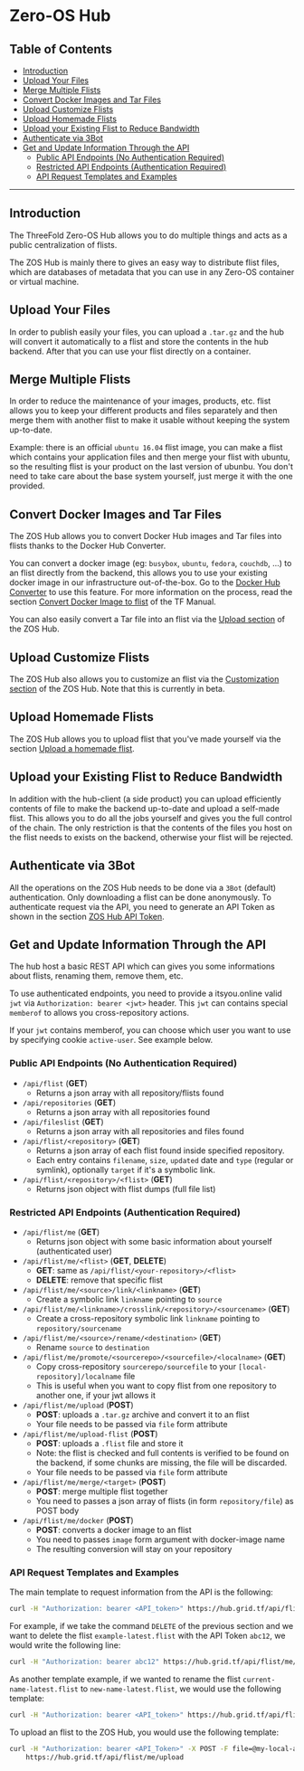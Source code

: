 <h1> Zero-OS Hub </h1>

<h2> Table of Contents </h2>

- [Introduction](#introduction)
- [Upload Your Files](#upload-your-files)
- [Merge Multiple Flists](#merge-multiple-flists)
- [Convert Docker Images and Tar Files](#convert-docker-images-and-tar-files)
- [Upload Customize Flists](#upload-customize-flists)
- [Upload Homemade Flists](#upload-homemade-flists)
- [Upload your Existing Flist to Reduce Bandwidth](#upload-your-existing-flist-to-reduce-bandwidth)
- [Authenticate via 3Bot](#authenticate-via-3bot)
- [Get and Update Information Through the API](#get-and-update-information-through-the-api)
  - [Public API Endpoints (No Authentication Required)](#public-api-endpoints-no-authentication-required)
  - [Restricted API Endpoints (Authentication Required)](#restricted-api-endpoints-authentication-required)
  - [API Request Templates and Examples](#api-request-templates-and-examples)

***

## Introduction

The ThreeFold Zero-OS Hub allows you to do multiple things and acts as a public centralization of flists.

The ZOS Hub is mainly there to gives an easy way to distribute flist files, which are databases of metadata that you can use in any Zero-OS container or virtual machine.

## Upload Your Files
In order to publish easily your files, you can upload a `.tar.gz` and the hub will convert it automatically to a flist
and store the contents in the hub backend. After that you can use your flist directly on a container.

## Merge Multiple Flists
In order to reduce the maintenance of your images, products, etc. flist allows you to keep your
different products and files separately and then merge them with another flist to make it usable without
keeping the system up-to-date.

Example: there is an official `ubuntu 16.04` flist image, you can make a flist which contains your application files
and then merge your flist with ubuntu, so the resulting flist is your product on the last version of ubunbu.
You don't need to take care about the base system yourself, just merge it with the one provided.

## Convert Docker Images and Tar Files

The ZOS Hub allows you to convert Docker Hub images and Tar files into flists thanks to the Docker Hub Converter. 

You can convert a docker image (eg: `busybox`, `ubuntu`, `fedora`, `couchdb`, ...) to an flist directly from the backend, this allows you to use your existing docker image in our infrastructure out-of-the-box. Go to the [Docker Hub Converter](https://hub.grid.tf/docker-convert) to use this feature. For more information on the process, read the section [Convert Docker Image to flist](./convert_docker_image.md) of the TF Manual.

You can also easily convert a Tar file into an flist via the [Upload section](https://hub.grid.tf/upload) of the ZOS Hub.

## Upload Customize Flists

The ZOS Hub also allows you to customize an flist via the [Customization section](https://hub.grid.tf/merge) of the ZOS Hub. Note that this is currently in beta.

## Upload Homemade Flists

The ZOS Hub allows you to upload flist that you've made yourself via the section [Upload a homemade flist](https://hub.grid.tf/upload-flist).

## Upload your Existing Flist to Reduce Bandwidth
In addition with the hub-client (a side product) you can upload efficiently contents of file
to make the backend up-to-date and upload a self-made flist. This allows you to do all the jobs yourself
and gives you the full control of the chain. The only restriction is that the contents of the files you host
on the flist needs to exists on the backend, otherwise your flist will be rejected.

## Authenticate via 3Bot
All the operations on the ZOS Hub needs to be done via a `3Bot` (default) authentication. Only downloading a flist can be done anonymously. To authenticate request via the API, you need to generate an API Token as shown in the section [ZOS Hub API Token](./api_token.md).

## Get and Update Information Through the API
The hub host a basic REST API which can gives you some informations about flists, renaming them, remove them, etc.

To use authenticated endpoints, you need to provide a itsyou.online valid `jwt` via `Authorization: bearer <jwt>` header.
This `jwt` can contains special `memberof` to allows you cross-repository actions.

If your `jwt` contains memberof, you can choose which user you want to use by specifying cookie `active-user`.
See example below.


### Public API Endpoints (No Authentication Required)
- `/api/flist` (**GET**)
  - Returns a json array with all repository/flists found
- `/api/repositories` (**GET**)
  - Returns a json array with all repositories found
- `/api/fileslist` (**GET**)
  - Returns a json array with all repositories and files found
- `/api/flist/<repository>` (**GET**)
  - Returns a json array of each flist found inside specified repository.
  - Each entry contains `filename`, `size`, `updated` date and `type` (regular or symlink), optionally `target` if it's a symbolic link.
- `/api/flist/<repository>/<flist>` (**GET**)
  - Returns json object with flist dumps (full file list)

### Restricted API Endpoints (Authentication Required)
- `/api/flist/me` (**GET**)
  - Returns json object with some basic information about yourself (authenticated user)
- `/api/flist/me/<flist>` (**GET**, **DELETE**)
  - **GET**: same as `/api/flist/<your-repository>/<flist>`
  - **DELETE**: remove that specific flist
- `/api/flist/me/<source>/link/<linkname>` (**GET**)
  - Create a symbolic link `linkname` pointing to `source`
- `/api/flist/me/<linkname>/crosslink/<repository>/<sourcename>` (**GET**)
  - Create a cross-repository symbolic link `linkname` pointing to `repository/sourcename`
- `/api/flist/me/<source>/rename/<destination>` (**GET**)
  - Rename `source` to `destination`
- `/api/flist/me/promote/<sourcerepo>/<sourcefile>/<localname>` (**GET**)
  - Copy cross-repository `sourcerepo/sourcefile` to your `[local-repository]/localname` file
  - This is useful when you want to copy flist from one repository to another one, if your jwt allows it
- `/api/flist/me/upload` (**POST**)
  - **POST**: uploads a `.tar.gz` archive and convert it to an flist
  - Your file needs to be passed via `file` form attribute
- `/api/flist/me/upload-flist` (**POST**)
  - **POST**: uploads a `.flist` file and store it
  - Note: the flist is checked and full contents is verified to be found on the backend, if some chunks are missing, the file will be discarded.
  - Your file needs to be passed via `file` form attribute
- `/api/flist/me/merge/<target>` (**POST**)
  - **POST**: merge multiple flist together
  - You need to passes a json array of flists (in form `repository/file`) as POST body
- `/api/flist/me/docker` (**POST**)
  - **POST**: converts a docker image to an flist
  - You need to passes `image` form argument with docker-image name
  - The resulting conversion will stay on your repository

### API Request Templates and Examples

The main template to request information from the API is the following:

```bash
curl -H "Authorization: bearer <API_token>" https://hub.grid.tf/api/flist/me/<flist_name> -X <COMMAND>
```

For example, if we take the command `DELETE` of the previous section and we want to delete the flist `example-latest.flist` with the API Token `abc12`, we would write the following line:

```bash
curl -H "Authorization: bearer abc12" https://hub.grid.tf/api/flist/me/example-latest.flist -X DELETE
```

As another template example, if we wanted to rename the flist `current-name-latest.flist` to `new-name-latest.flist`, we would use the following template:

```bash
curl -H "Authorization: bearer <API_token>" https://hub.grid.tf/api/flist/me/<current_flist_name>/rename/<new_flist_name> -X GET
```

To upload an flist to the ZOS Hub, you would use the following template:

```bash
curl -H "Authorization: bearer <API_Token>" -X POST -F file=@my-local-archive.tar.gz \
    https://hub.grid.tf/api/flist/me/upload
```